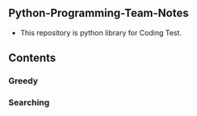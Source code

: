 ## Python-Programming-Team-Notes
- This repository is python library for Coding Test.

## Contents

### Greedy

### Searching
